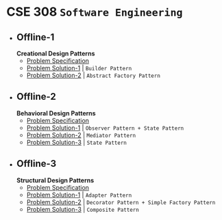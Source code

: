 # CSE 308 `Software Engineering`

- ## Offline-1
  **Creational Design Patterns**
  - [Problem Specification](/offline-1/problem-spec.pdf)
  - [Problem Solution-1](/offline-1/solution-1/) | `Builder Pattern`
  - [Problem Solution-2](/offline-1/solution-2/) | `Abstract Factory Pattern`
- ## Offline-2
    **Behavioral Design Patterns**
  - [Problem Specification](/offline-2/problem-spec.pdf)
  - [Problem Solution-1](/offline-2/solution-1/) | `Observer Pattern + State Pattern`
  - [Problem Solution-2](/offline-2/solution-2/) | `Mediator Pattern`
  - [Problem Solution-3](/offline-2/solution-3/) | `State Pattern`
- ## Offline-3
    **Structural Design Patterns**
  - [Problem Specification](/offline-3/problem-spec.pdf)
  - [Problem Solution-1](/offline-3/solution-1/) | `Adapter Pattern`
  - [Problem Solution-2](/offline-3/solution-2/) | `Decorator Pattern + Simple Factory Pattern`
  - [Problem Solution-3](/offline-3/solution-3/) | `Composite Pattern`